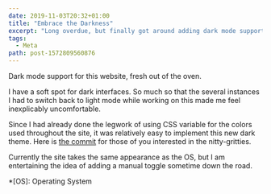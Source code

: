 ```yaml
---
date: 2019-11-03T20:32+01:00
title: "Embrace the Darkness"
excerpt: "Long overdue, but finally got around adding dark mode support to my website."
tags:
  - Meta
path: post-1572809560876
---
```


Dark mode support for this website, fresh out of the oven.

I have a soft spot for dark interfaces. So much so that the several instances I had to switch back to light mode while working on this made me feel inexplicably uncomfortable.

Since I had already done the legwork of using CSS variable for the colors used throughout the site, it was relatively easy to implement this new dark theme. Here is [the commit](https://github.com/kaishin/redalemeden.com/commit/ae27e217dd2df9438ed81edbc8230103c55e7793) for those of you interested in the nitty-gritties.

Currently the site takes the same appearance as the OS, but I am entertaining the idea of adding a manual toggle sometime down the road.

*[OS]: Operating System
